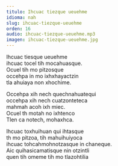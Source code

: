 ```yaml
---
titulo: Ihcuac tiezque ueuehme
idioma: nah
slug: ihcuac-tiezque-ueuehme
orden: 16
audio: ihcuac-tiezque-ueuehme.mp3
imagen: ihcuac-tiezque-ueuehme.jpg
---
```


Ihcuac tiesque ueuehme<br>
ihcuac tocel tih mocahuasque.<br>
Ocuel tih mo pitzosque<br>
occehpa in mo ixhxhayactzin <br>
tla ahuiaya non xhochime.<br>

Occehpa xih nech quechnahuatequi <br>
occehpa xih nech cuatzonteteca<br>
mahmah acoh ixh miec.<br>
Ocuel th motah no ixhtenco<br>
Tlen ca notech, mohaxhca. <br>

Ihcuac toxhuihuan qui ihtasque<br>
th mo pitzoa, tih mahuihuiyoca <br>
ihcuac tohcahmohnotzasque in chaneque. <br>
Aic quihasicamatisque nin otzintli<br>
quen tih omeme tih mo tlazohtilia<br>
